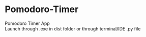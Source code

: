 # Pomodoro-Timer
Pomodoro Timer App <br>
Launch through .exe in dist folder or through terminal/IDE .py file
